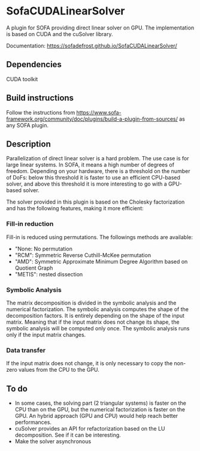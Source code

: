 # SofaCUDALinearSolver

A plugin for SOFA providing direct linear solver on GPU.
The implementation is based on CUDA and the cuSolver library.

Documentation: https://sofadefrost.github.io/SofaCUDALinearSolver/

## Dependencies

CUDA toolkit

## Build instructions

Follow the instructions from https://www.sofa-framework.org/community/doc/plugins/build-a-plugin-from-sources/ as any SOFA plugin.

## Description

Parallelization of direct linear solver is a hard problem.
The use case is for large linear systems.
In SOFA, it means a high number of degrees of freedom.
Depending on your hardware, there is a threshold on the number of DoFs: below this threshold it is faster to use an efficient CPU-based solver, and above this threshold it is more interesting to go with a GPU-based solver.

The solver provided in this plugin is based on the Cholesky factorization and has the following features, making it more efficient:

### Fill-in reduction

Fill-in is reduced using permutations. The followings methods are available:
  - "None: No permutation
  - "RCM": Symmetric Reverse Cuthill-McKee permutation
  - "AMD": Symmetric Approximate Minimum Degree Algorithm based on Quotient Graph
  - "METIS": nested dissection

### Symbolic Analysis

The matrix decomposition is divided in the symbolic analysis and the numerical factorization.
The symbolic analysis computes the shape of the decomposition factors.
It is entirely depending on the shape of the input matrix.
Meaning that if the input matrix does not change its shape, the symbolic analysis will be computed only once.
The symbolic analysis runs only if the input matrix changes.

### Data transfer

If the input matrix does not change, it is only necessary to copy the non-zero values from the CPU to the GPU.

## To do

- In some cases, the solving part (2 triangular systems) is faster on the CPU than on the GPU, but the numerical factorization is faster on the GPU. An hybrid approach (GPU and CPU) would help reach better performances.
- cuSolver provides an API for refactorization based on the LU decomposition. See if it can be interesting.
- Make the solver asynchronous
